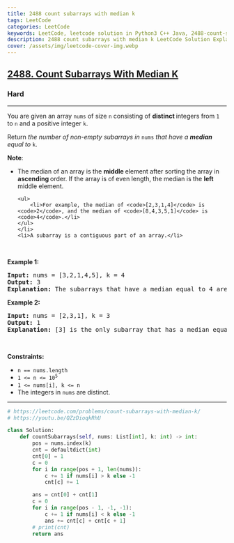 ```yaml
---
title: 2488 count subarrays with median k
tags: LeetCode
categories: LeetCode
keywords: LeetCode, leetcode solution in Python3 C++ Java, 2488-count-subarrays-with-median-k solution
description: 2488 count subarrays with median k LeetCode Solution Explained
cover: /assets/img/leetcode-cover-img.webp
---
```



<h2><a href="https://leetcode.com/problems/count-subarrays-with-median-k/">2488. Count Subarrays With Median K</a></h2><h3>Hard</h3><hr><div><p>You are given an array <code>nums</code> of size <code>n</code> consisting of <strong>distinct </strong>integers from <code>1</code> to <code>n</code> and a positive integer <code>k</code>.</p>

<p>Return <em>the number of non-empty subarrays in </em><code>nums</code><em> that have a <strong>median</strong> equal to </em><code>k</code>.</p>

<p><strong>Note</strong>:</p>

<ul>
	<li>The median of an array is the <strong>middle </strong>element after sorting the array in <strong>ascending </strong>order. If the array is of even length, the median is the <strong>left </strong>middle element.

	<ul>
		<li>For example, the median of <code>[2,3,1,4]</code> is <code>2</code>, and the median of <code>[8,4,3,5,1]</code> is <code>4</code>.</li>
	</ul>
	</li>
	<li>A subarray is a contiguous part of an array.</li>
</ul>

<p>&nbsp;</p>
<p><strong class="example">Example 1:</strong></p>

<pre><strong>Input:</strong> nums = [3,2,1,4,5], k = 4
<strong>Output:</strong> 3
<strong>Explanation:</strong> The subarrays that have a median equal to 4 are: [4], [4,5] and [1,4,5].
</pre>

<p><strong class="example">Example 2:</strong></p>

<pre><strong>Input:</strong> nums = [2,3,1], k = 3
<strong>Output:</strong> 1
<strong>Explanation:</strong> [3] is the only subarray that has a median equal to 3.
</pre>

<p>&nbsp;</p>
<p><strong>Constraints:</strong></p>

<ul>
	<li><code>n == nums.length</code></li>
	<li><code>1 &lt;= n &lt;= 10<sup>5</sup></code></li>
	<li><code>1 &lt;= nums[i], k &lt;= n</code></li>
	<li>The integers in <code>nums</code> are distinct.</li>
</ul>
</div>

---




```python
# https://leetcode.com/problems/count-subarrays-with-median-k/
# https://youtu.be/QZzDioqkRhU

class Solution:
    def countSubarrays(self, nums: List[int], k: int) -> int:
        pos = nums.index(k)
        cnt = defaultdict(int)
        cnt[0] = 1
        c = 0
        for i in range(pos + 1, len(nums)):
            c += 1 if nums[i] > k else -1
            cnt[c] += 1

        ans = cnt[0] + cnt[1]
        c = 0
        for i in range(pos - 1, -1, -1):
            c += 1 if nums[i] < k else -1
            ans += cnt[c] + cnt[c + 1]
        # print(cnt)
        return ans
```

